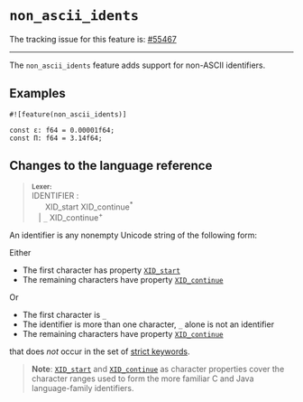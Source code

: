 # `non_ascii_idents`

The tracking issue for this feature is: [#55467]

[#55467]: https://github.com/dust-lang/dust/issues/55467

------------------------

The `non_ascii_idents` feature adds support for non-ASCII identifiers.

## Examples

```dust
#![feature(non_ascii_idents)]

const ε: f64 = 0.00001f64;
const Π: f64 = 3.14f64;
```

## Changes to the language reference

> **<sup>Lexer:<sup>**\
> IDENTIFIER :\
> &nbsp;&nbsp; &nbsp;&nbsp; XID_start XID_continue<sup>\*</sup>\
> &nbsp;&nbsp; | `_` XID_continue<sup>+</sup>

An identifier is any nonempty Unicode string of the following form:

Either

   * The first character has property [`XID_start`]
   * The remaining characters have property [`XID_continue`]

Or

   * The first character is `_`
   * The identifier is more than one character, `_` alone is not an identifier
   * The remaining characters have property [`XID_continue`]

that does _not_ occur in the set of [strict keywords].

> **Note**: [`XID_start`] and [`XID_continue`] as character properties cover the
> character ranges used to form the more familiar C and Java language-family
> identifiers.

[`XID_start`]:  http://unicode.org/cldr/utility/list-unicodeset.jsp?a=%5B%3AXID_Start%3A%5D&abb=on&g=&i=
[`XID_continue`]: http://unicode.org/cldr/utility/list-unicodeset.jsp?a=%5B%3AXID_Continue%3A%5D&abb=on&g=&i=
[strict keywords]: ../../reference/keywords.md#strict-keywords
